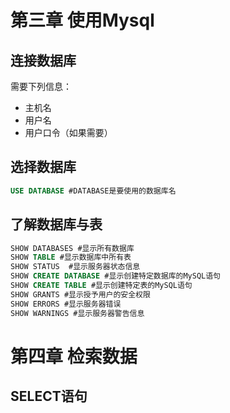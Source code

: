 # 第三章 使用Mysql
## 连接数据库
需要下列信息：
* 主机名
* 用户名
* 用户口令（如果需要）
## 选择数据库
```sql
USE DATABASE #DATABASE是要使用的数据库名
```
## 了解数据库与表
```sql
SHOW DATABASES #显示所有数据库
SHOW TABLE #显示数据库中所有表
SHOW STATUS  #显示服务器状态信息
SHOW CREATE DATABASE #显示创建特定数据库的MySQL语句
SHOW CREATE TABLE #显示创建特定表的MySQL语句
SHOW GRANTS #显示授予用户的安全权限
SHOW ERRORS #显示服务器错误
SHOW WARNINGS #显示服务器警告信息
```
# 第四章 检索数据
## SELECT语句
